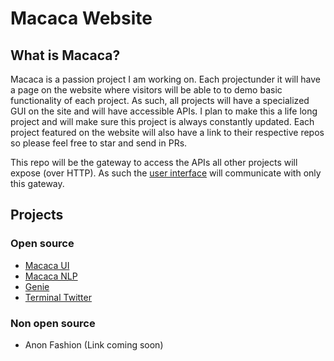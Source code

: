 <h1>Macaca Website</h1>

<h2>What is Macaca?</h2>
Macaca is a passion project I am working on. Each projectunder it will have a page on the website where visitors will be able to to demo basic functionality of each project.
As such, all projects will have a specialized GUI on the site and will have accessible APIs.
I plan to make this a life long project and will make sure this project is always constantly updated. Each project featured on the website will also have a link to their respective repos so please feel free to star and send in PRs.

This repo will be the gateway to access the APIs all other projects will expose (over HTTP). As such the <a href = "https://github.com/mr-m0nkey/macaca-ui">user interface</a> will communicate with only this gateway.

<h2>Projects</h2>

<h3>Open source</h3>
<ul>
    <li><a href = "https://github.com/mr-m0nkey/macaca-ui">Macaca UI</a></li>
    <li><a href = "https://github.com/mr-m0nkey/Macaca-NLP">Macaca NLP</a></li>
    <li><a href = "https://github.com/mr-m0nkey/Genie">Genie</a></li>
    <li><a href = "https://github.com/mr-m0nkey/Command-Line-Twitter-with-Node">Terminal Twitter</a></li>
</ul>

<h3>Non open source</h3>
<ul>
    <li>Anon Fashion (Link coming soon)</li>
</ul>







